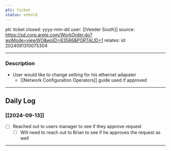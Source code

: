 ```yaml
---
pti: ticket
status: onhold
---
```

pti: ticket 
closed: yyyy-mm-dd
user: [[Veeder South]]
source: https://sd.corp.arete.com/WorkOrder.do?woMode=viewWO&woID=83586&PORTALID=1
relates: 
id: 2024091310075304

---
### Description
- User would like to change setting for his ethernet adapater
	- [[Network Configuration Operators]] guide used if approved
---
## Daily Log
### [[2024-09-13]]
- [ ] Reached out to users manager to see if they approve request
	- [ ] Will need to reach out to Brian to see if he approves the request as well
---




